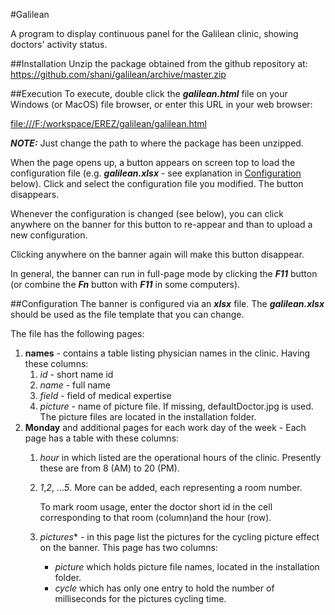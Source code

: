 #Galilean 

A program to display continuous panel for the Galilean 
clinic, showing doctors' activity status.

##Installation
Unzip the package obtained from the github repository at:
<https://github.com/shani/galilean/archive/master.zip>

##Execution
To execute, double click the ***galilean.html*** 
file on your Windows (or MacOS) file browser, 
or enter this URL in your web browser:

<file:///F:/workspace/EREZ/galilean/galilean.html>

***NOTE:*** Just change the path to where the package has been unzipped.

When the page opens up, a button appears on screen top
to load the configuration file 
(e.g. ***galilean.xlsx*** - see explanation in 
[Configuration](#configuration) below).
Click and select the configuration file you modified.
The button disappears.

Whenever the configuration is changed (see below), 
you can click anywhere on the banner for this 
button to re-appear and than to upload a 
new configuration.

Clicking anywhere on the banner again 
will make this button disappear.

In general, the banner can run in full-page 
mode by clicking
the ***F11*** button 
(or combine the ***Fn*** button with ***F11*** 
in some computers).

##<a name="configuration"></a>Configuration
The banner is configured via an ***xlsx*** file. The ***galilean.xlsx*** should
be used as the file template that you can change.

The file has the following pages:
1. **names** - contains a table listing physician names in the clinic. Having these columns:
    1. *id* - short name id
    2. *name* - full name
    3. *field* - field of medical expertise
    4. *picture* - name of picture file. If missing, 
        defaultDoctor.jpg is used. 
        The picture files are located in the 
        installation folder.
2. **Monday** and additional pages for each work 
    day of the week - Each page has a table 
    with these columns:
    1. *hour* in which listed are the operational hours of the clinic. Presently these are
        from 8 (AM) to 20 (PM).
    2. *1*,*2*, ...*5*. More can be added, each representing a room number.
    
        To mark room usage, enter the doctor short 
        id in the cell corresponding to
        that room (column)and the hour (row).

    3. *pictures** - in this page list the pictures for the cycling picture effect on the banner. This page has two columns: 
       * *picture* which holds picture file names, 
         located in the installation folder. 
       * *cycle* which has
         only one entry to hold the number of 
         milliseconds for the pictures cycling time.
        